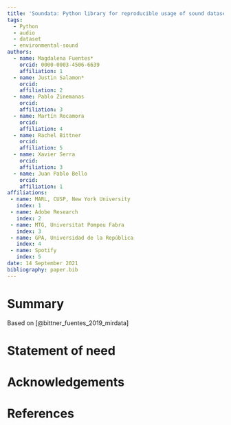 ```yaml
---
title: 'Soundata: Python library for reproducible usage of sound datasets'
tags:
  - Python
  - audio
  - dataset
  - environmental-sound
authors:
  - name: Magdalena Fuentes*
    orcid: 0000-0003-4506-6639
    affiliation: 1
  - name: Justin Salamon*
    orcid: 
    affiliation: 2
  - name: Pablo Zinemanas
    orcid: 
    affiliation: 3
  - name: Martín Rocamora
    orcid: 
    affiliation: 4
  - name: Rachel Bittner
    orcid: 
    affiliation: 5
  - name: Xavier Serra
    orcid: 
    affiliation: 3
  - name: Juan Pablo Bello
    orcid: 
    affiliation: 1
affiliations:
 - name: MARL, CUSP, New York University
   index: 1
 - name: Adobe Research
   index: 2
 - name: MTG, Universitat Pompeu Fabra
   index: 3
 - name: GPA, Universidad de la República
   index: 4
 - name: Spotify
   index: 5
date: 14 September 2021
bibliography: paper.bib
---
```


# Summary

Based on [@bittner_fuentes_2019_mirdata]

# Statement of need


# Acknowledgements



# References